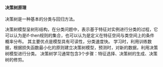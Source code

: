 #### 决策树原理

决策树是一种基本的分类与回归方法。

决策树模型呈树形结构，在分类问题中，表示基于特征对实例进行分类的过程，它可以认为是if-then规则的集合，也可以认为是定义在特征空间与类空间上的条件概率分布。
其主要优点是模型具有可读性，分类速度快。
学习时，利用训练数据，根据损失函数最小化的原则建立决策树模型，预测时，对新的数据，利用决策树模型进行分类。
决策树学习通常包含3个步骤：特征选择、决策树的生成、决策树的修剪。
